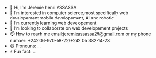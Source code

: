 - 👋 Hi, I’m Jérémie henri ASSASSA
- 👀 I’m interested in computer science,most specifically web developement,mobile developement, AI and robotic
- 🌱 I’m currently learning web developement
- 💞️ I’m looking to collaborate on web developement projects 
- 📫 How to reach me email:jeremieassassa29@gmail.com or my phone number: +242 06-970-58-22/+242 05 382-14-23
- 😄 Pronouns: ...
- ⚡ Fun fact: ...

<!---
Henrias2002/Henrias2002 is a ✨ special ✨ repository because its `README.md` (this file) appears on your GitHub profile.
You can click the Preview link to take a look at your changes.
--->
